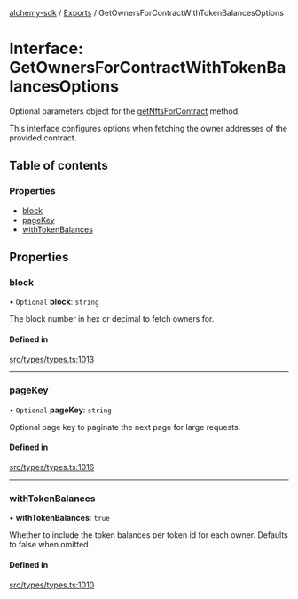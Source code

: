 [alchemy-sdk](../README.md) / [Exports](../modules.md) / GetOwnersForContractWithTokenBalancesOptions

# Interface: GetOwnersForContractWithTokenBalancesOptions

Optional parameters object for the [getNftsForContract](../classes/NftNamespace.md#getnftsforcontract) method.

This interface configures options when fetching the owner addresses of the
provided contract.

## Table of contents

### Properties

- [block](GetOwnersForContractWithTokenBalancesOptions.md#block)
- [pageKey](GetOwnersForContractWithTokenBalancesOptions.md#pagekey)
- [withTokenBalances](GetOwnersForContractWithTokenBalancesOptions.md#withtokenbalances)

## Properties

### block

• `Optional` **block**: `string`

The block number in hex or decimal to fetch owners for.

#### Defined in

[src/types/types.ts:1013](https://github.com/alchemyplatform/alchemy-sdk-js/blob/c3fdebb/src/types/types.ts#L1013)

___

### pageKey

• `Optional` **pageKey**: `string`

Optional page key to paginate the next page for large requests.

#### Defined in

[src/types/types.ts:1016](https://github.com/alchemyplatform/alchemy-sdk-js/blob/c3fdebb/src/types/types.ts#L1016)

___

### withTokenBalances

• **withTokenBalances**: ``true``

Whether to include the token balances per token id for each owner. Defaults
to false when omitted.

#### Defined in

[src/types/types.ts:1010](https://github.com/alchemyplatform/alchemy-sdk-js/blob/c3fdebb/src/types/types.ts#L1010)
